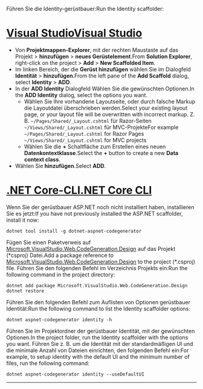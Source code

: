 <span data-ttu-id="2d84b-101">Führen Sie die Identity-gerüstbauer:</span><span class="sxs-lookup"><span data-stu-id="2d84b-101">Run the Identity scaffolder:</span></span>

# <a name="visual-studiotabvisual-studio"></a>[<span data-ttu-id="2d84b-102">Visual Studio</span><span class="sxs-lookup"><span data-stu-id="2d84b-102">Visual Studio</span></span>](#tab/visual-studio)

* <span data-ttu-id="2d84b-103">Von **Projektmappen-Explorer**, mit der rechten Maustaste auf das Projekt > **hinzufügen** > **neues Gerüstelement**.</span><span class="sxs-lookup"><span data-stu-id="2d84b-103">From **Solution Explorer**, right-click on the project > **Add** > **New Scaffolded Item**.</span></span>
* <span data-ttu-id="2d84b-104">Im linken Bereich, der die **Gerüst hinzufügen** wählen Sie im Dialogfeld **Identität** > **hinzufügen**.</span><span class="sxs-lookup"><span data-stu-id="2d84b-104">From the left pane of the **Add Scaffold** dialog, select **Identity** > **ADD**.</span></span>
* <span data-ttu-id="2d84b-105">In der **ADD Identity** Dialogfeld Wählen Sie die gewünschten Optionen.</span><span class="sxs-lookup"><span data-stu-id="2d84b-105">In the **ADD Identity** dialog, select the options you want.</span></span>
  * <span data-ttu-id="2d84b-106">Wählen Sie Ihre vorhandene Layoutseite, oder durch falsche Markup die Layoutdatei überschrieben werden.</span><span class="sxs-lookup"><span data-stu-id="2d84b-106">Select your existing layout page, or your layout file will be overwritten with incorrect markup.</span></span> <span data-ttu-id="2d84b-107">Z. B. `~/Pages/Shared/_Layout.cshtml` für Razor-Seiten `~/Views/Shared/_Layout.cshtml` für MVC-Projekte</span><span class="sxs-lookup"><span data-stu-id="2d84b-107">For example `~/Pages/Shared/_Layout.cshtml` for Razor Pages `~/Views/Shared/_Layout.cshtml` for MVC projects</span></span>
  * <span data-ttu-id="2d84b-108">Wählen Sie die **+** Schaltfläche zum Erstellen eines neuen **Datenkontextklasse**.</span><span class="sxs-lookup"><span data-stu-id="2d84b-108">Select the **+** button to create a new **Data context class**.</span></span>
* <span data-ttu-id="2d84b-109">Wählen Sie **hinzufügen**.</span><span class="sxs-lookup"><span data-stu-id="2d84b-109">Select **ADD**.</span></span>

# <a name="net-core-clitabnetcore-cli"></a>[<span data-ttu-id="2d84b-110">.NET Core-CLI</span><span class="sxs-lookup"><span data-stu-id="2d84b-110">.NET Core CLI</span></span>](#tab/netcore-cli)

<span data-ttu-id="2d84b-111">Wenn Sie der gerüstbauer ASP.NET noch nicht installiert haben, installieren Sie es jetzt:</span><span class="sxs-lookup"><span data-stu-id="2d84b-111">If you have not previously installed the ASP.NET scaffolder, install it now:</span></span>

```cli
dotnet tool install -g dotnet-aspnet-codegenerator
```

<span data-ttu-id="2d84b-112">Fügen Sie einen Paketverweis auf [Microsoft.VisualStudio.Web.CodeGeneration.Design](https://www.nuget.org/packages/Microsoft.VisualStudio.Web.CodeGeneration.Design/) auf das Projekt (\*csproj) Datei.</span><span class="sxs-lookup"><span data-stu-id="2d84b-112">Add a package reference to [Microsoft.VisualStudio.Web.CodeGeneration.Design](https://www.nuget.org/packages/Microsoft.VisualStudio.Web.CodeGeneration.Design/) to the project (\*.csproj) file.</span></span> <span data-ttu-id="2d84b-113">Führen Sie den folgenden Befehl im Verzeichnis Projekts ein:</span><span class="sxs-lookup"><span data-stu-id="2d84b-113">Run the following command in the project directory:</span></span>

```cli
dotnet add package Microsoft.VisualStudio.Web.CodeGeneration.Design
dotnet restore
```

<span data-ttu-id="2d84b-114">Führen Sie den folgenden Befehl zum Auflisten von Optionen gerüstbauer Identität:</span><span class="sxs-lookup"><span data-stu-id="2d84b-114">Run the following command to list the Identity scaffolder options:</span></span>

```cli
dotnet aspnet-codegenerator identity -h
```

<span data-ttu-id="2d84b-115">Führen Sie im Projektordner der gerüstbauer Identität, mit der gewünschten Optionen.</span><span class="sxs-lookup"><span data-stu-id="2d84b-115">In the project folder, run the Identity scaffolder with the options you want.</span></span> <span data-ttu-id="2d84b-116">Führen Sie z. B. um die Identität mit der standardmäßigen UI und die minimale Anzahl von Dateien einrichten, den folgenden Befehl ein:</span><span class="sxs-lookup"><span data-stu-id="2d84b-116">For example, to setup identity with the default UI and the minimum number of files, run the following command:</span></span>

```cli
dotnet aspnet-codegenerator identity --useDefaultUI
```

-------------
